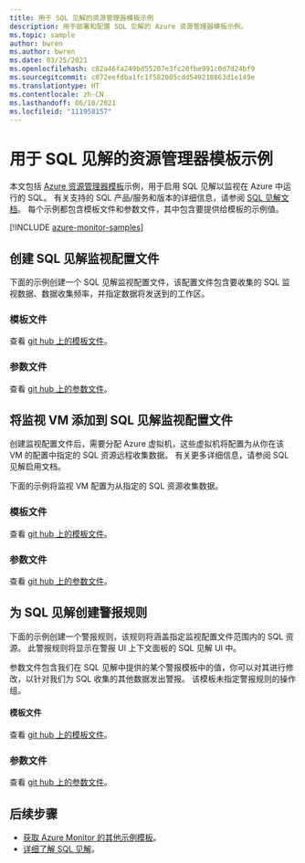 ```yaml
---
title: 用于 SQL 见解的资源管理器模板示例
description: 用于部署和配置 SQL 见解的 Azure 资源管理器模板示例。
ms.topic: sample
author: bwren
ms.author: bwren
ms.date: 03/25/2021
ms.openlocfilehash: c82a46fa249bd55207e3fc20fbe991c0d7d24bf9
ms.sourcegitcommit: c072eefdba1fc1f582005cdd549218863d1e149e
ms.translationtype: HT
ms.contentlocale: zh-CN
ms.lasthandoff: 06/10/2021
ms.locfileid: "111958157"
---
```

# <a name="resource-manager-template-samples-for-sql-insights"></a>用于 SQL 见解的资源管理器模板示例
本文包括 [Azure 资源管理器模板](../../azure-resource-manager/templates/syntax.md)示例，用于启用 SQL 见解以监视在 Azure 中运行的 SQL。  有关支持的 SQL 产品/服务和版本的详细信息，请参阅 [SQL 见解文档](sql-insights-overview.md)。 每个示例都包含模板文件和参数文件，其中包含要提供给模板的示例值。

[!INCLUDE [azure-monitor-samples](../../../includes/azure-monitor-resource-manager-samples.md)]


## <a name="create-a-sql-insights-monitoring-profile"></a>创建 SQL 见解监视配置文件
下面的示例创建一个 SQL 见解监视配置文件，该配置文件包含要收集的 SQL 监视数据、数据收集频率，并指定数据将发送到的工作区。


### <a name="template-file"></a>模板文件

查看 [git hub 上的模板文件](https://github.com/microsoft/Application-Insights-Workbooks/blob/master/Workbooks/Workloads/SQL/Create%20new%20profile/CreateNewProfile.armtemplate)。

### <a name="parameter-file"></a>参数文件

查看 [git hub 上的参数文件](https://github.com/microsoft/Application-Insights-Workbooks/blob/master/Workbooks/Workloads/SQL/Create%20new%20profile/CreateNewProfile.parameters.json)。


## <a name="add-a-monitoring-vm-to-a-sql-insights-monitoring-profile"></a>将监视 VM 添加到 SQL 见解监视配置文件
创建监视配置文件后，需要分配 Azure 虚拟机，这些虚拟机将配置为从你在该 VM 的配置中指定的 SQL 资源远程收集数据。  有关更多详细信息，请参阅 SQL 见解启用文档。

下面的示例将监视 VM 配置为从指定的 SQL 资源收集数据。


### <a name="template-file"></a>模板文件

查看 [git hub 上的模板文件](https://github.com/microsoft/Application-Insights-Workbooks/blob/master/Workbooks/Workloads/SQL/Add%20monitoring%20virtual%20machine/AddMonitoringVirtualMachine.armtemplate)。

### <a name="parameter-file"></a>参数文件

查看 [git hub 上的参数文件](https://github.com/microsoft/Application-Insights-Workbooks/blob/master/Workbooks/Workloads/SQL/Add%20monitoring%20virtual%20machine/AddMonitoringVirtualMachine.parameters.json)。


## <a name="create-an-alert-rule-for-sql-insights"></a>为 SQL 见解创建警报规则
下面的示例创建一个警报规则，该规则将涵盖指定监视配置文件范围内的 SQL 资源。  此警报规则将显示在警报 UI 上下文面板的 SQL 见解 UI 中。  

参数文件包含我们在 SQL 见解中提供的某个警报模板中的值，你可以对其进行修改，以针对我们为 SQL 收集的其他数据发出警报。  该模板未指定警报规则的操作组。


#### <a name="template-file"></a>模板文件

查看 [git hub 上的模板文件](https://github.com/microsoft/Application-Insights-Workbooks/blob/master/Workbooks/Workloads/Alerts/log-metric-noag.armtemplate)。

### <a name="parameter-file"></a>参数文件

查看 [git hub 上的参数文件](https://github.com/microsoft/Application-Insights-Workbooks/blob/master/Workbooks/Workloads/Alerts/sql-cpu-utilization-percent.parameters.json)。





## <a name="next-steps"></a>后续步骤

* [获取 Azure Monitor 的其他示例模板](../resource-manager-samples.md)。
* [详细了解 SQL 见解](sql-insights-overview.md)。